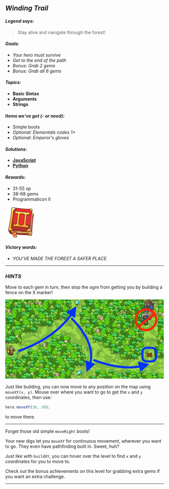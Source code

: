 ## _Winding Trail_

#### _Legend says:_
> Stay alive and navigate through the forest!

#### _Goals:_
+ _Your hero must survive_
+ _Get to the end of the path_
+ _Bonus: Grab 2 gems_
+ _Bonus: Grab all 6 gems_

#### _Topics:_
+ **Basic Sintax**
+ **Arguments**
+ **Strings**

#### _Items we've got (- or need):_
+ Simple boots
+ _Optional: Elementals codex 1+_
+ _Optional: Emperor's gloves_

#### _Solutions:_
+ **[JavaScript](windTrail.js)**
+ **[Python](wind_trail.py "#1 - 8.47s")**

#### _Rewards:_
+ 31-55 xp
+ 38-68 gems
+ Programmaticon II

![](img/book2.png)

#### _Victory words:_
+ _YOU'VE MADE THE FOREST A SAFER PLACE._

___

### _HINTS_

Move to each gem in turn, then stop the ogre from getting you by building a fence on the X marker! 

![](img/winding_trail.jpeg)

Just like building, you can now move to any position on the map using `moveXY(x, y)`. Mouse over where you want to go to get the `x` and `y` coordinates, then use:

```javascript
hero.moveXY(30, 30);
```
to move there.

___

Forget those old simple `moveRight` boots!

Your new digs let you `moveXY` for continuous movement, wherever you want to go. They even have pathfinding built in. Sweet, huh?

Just like with `buildXY`, you can hover over the level to find `x` and `y` coordinates for you to move to.

Check out the bonus achievements on this level for grabbing extra gems if you want an extra challenge.

___
